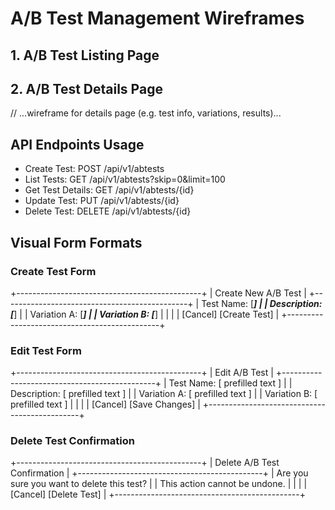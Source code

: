 # A/B Test Management Wireframes

## 1. A/B Test Listing Page

## 2. A/B Test Details Page
// ...wireframe for details page (e.g. test info, variations, results)...

## API Endpoints Usage
- Create Test: POST /api/v1/abtests
- List Tests: GET /api/v1/abtests?skip=0&limit=100
- Get Test Details: GET /api/v1/abtests/{id}
- Update Test: PUT /api/v1/abtests/{id}
- Delete Test: DELETE /api/v1/abtests/{id}

## Visual Form Formats

### Create Test Form
+----------------------------------------------+
|            Create New A/B Test               |
+----------------------------------------------+
| Test Name:      [_______________________]     |
| Description:    [_______________________]     |
| Variation A:    [_______________________]     |
| Variation B:    [_______________________]     |
|                                              |
|        [Cancel]          [Create Test]         |
+----------------------------------------------+

### Edit Test Form
+----------------------------------------------+
|              Edit A/B Test                   |
+----------------------------------------------+
| Test Name:      [ prefilled text ]           |
| Description:    [ prefilled text ]           |
| Variation A:    [ prefilled text ]           |
| Variation B:    [ prefilled text ]           |
|                                              |
|        [Cancel]          [Save Changes]        |
+----------------------------------------------+

### Delete Test Confirmation
+----------------------------------------------+
|         Delete A/B Test Confirmation         |
+----------------------------------------------+
| Are you sure you want to delete this test?   |
| This action cannot be undone.                |
|                                              |
|        [Cancel]          [Delete Test]         |
+----------------------------------------------+

